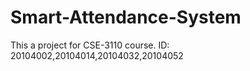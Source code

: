 # Smart-Attendance-System
This a project for CSE-3110 course.
ID: 20104002,20104014,20104032,20104052
